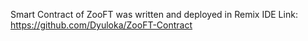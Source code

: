Smart Contract of ZooFT was written and deployed in Remix IDE
Link: https://github.com/Dyuloka/ZooFT-Contract
